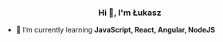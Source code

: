 <h3 align="center">Hi 👋, I'm Łukasz</h3>

- 🌱 I’m currently learning **JavaScript, React, Angular, NodeJS**
